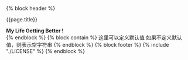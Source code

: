 

{%  block header  %}
  <div id="header">
  <script>
    (function(){
        const style = `
        display: flex;
        justify-content: center;
        align-items: center;
        flex-direction: column;
        transition: all .3ms;
        height:${document.documentElement.clientHeight-50}px;
        width:${document.documentElement.clientWith}px
        `
        var dom = document.getElementById('header');
        dom.setAttribute('style',style)
        // var tit=document.title.split('·')[0];
        // if(tit){
        //   var tdom = document.getElementById('blocks-title');
        //   var len = tit.lenght;
        //   tdom.setAttribute('style',`font-size:${len}em`)
        // } 
        var pub_img_current_image;
        function backgroundImage(){
        var pub_img_path='https://api.huzhihui.org.cn/images_pub/';
        var pub_img_num = 355;
        var pub_img_current_no=function(){return Math.floor(Math.random()*pub_img_num+1);};
        var pub_img_url=function(){return pub_img_path+'pub_'+pub_img_current_no()+'.jpg';};
        if (pub_img_current_image === undefined ) pub_img_current_image = pub_img_url();
        var body = dom.style;
        body.backgroundSize = 'cover';
        body.backgroundRepeat = 'no-repeat';
        body.backgroundImage = 'url('+ pub_img_current_image +')';
        // var span = document.getElementById('img_placer');
        // span.innerHTML = '<span style="background-image: url('+(pub_img_current_image=pub_img_url())+');width: 0px;height: 0px;display: inline;"></span>';
        }
        backgroundImage();
    }())
  </script>
  <div class="card " >
    <p class="blocks-title" id="blocks-title">{{page.title}}</p>
    <strong>My Life Getting Better !</strong>
  </div>
  </div>
{%  endblock  %}
{%  block contain  %}
   这里可以定义默认值
   如果不定义默认值，则表示空字符串
{%  endblock  %}
{%  block footer  %}
   {% include "./LICENSE" %}
{%  endblock  %}